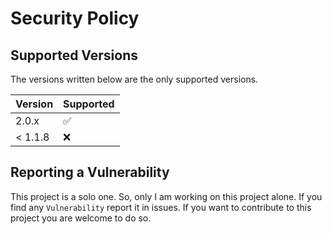 # Security Policy

## Supported Versions

The versions written below are the only supported versions.

| Version | Supported          |
| ------- | ------------------ |
| 2.0.x   | :white_check_mark: |
| < 1.1.8 | :x:                |

## Reporting a Vulnerability

This project is a solo one. So, only I am working on this project alone.
If you find any `Vulnerability` report it in issues.
If you want to contribute to this project you are welcome to do so.
